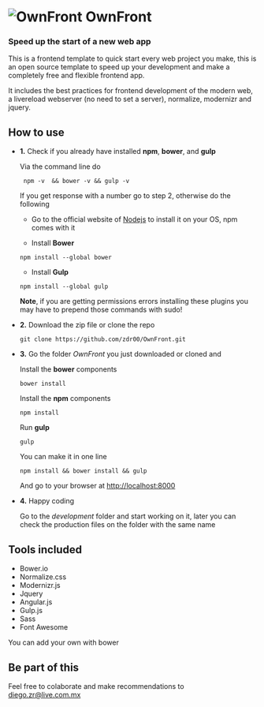 # ![OwnFront](https://github.com/zdr00/OwnFront/blob/master/development/img/logo.png "Logo") OwnFront

### Speed up the start of a new web app

This is a frontend template to quick start every web project you make, this is an open source template to speed up your development and make a completely free and flexible frontend app.

It includes the best practices for frontend development of the modern web, a livereload webserver (no need to set a server), normalize, modernizr and jquery.

## How to use


-  **1.** Check if you already have installed **npm**, **bower**, and **gulp** 

	Via the command line do

	
	``` npm -v  && bower -v && gulp -v```

	If you get response with a number go to step 2, otherwise do the following
	

	- Go to the official website of [Nodejs](https://www.nodejs.org) to install it on your OS, npm comes with it

	- Install **Bower**

	```npm install --global bower```
	

	- Install **Gulp**
	
	```npm install --global gulp```
	
	**Note**, if you are getting permissions errors installing these plugins you may have to prepend those commands with sudo!


-  **2.** Download the zip file or clone the repo 

  	```git clone https://github.com/zdr00/OwnFront.git```
  	

- **3.** Go the folder *OwnFront* you just downloaded or cloned and 

 	Install the **bower** components

 	``` bower install ```

 	Install the **npm** components

	``` npm install ```

	Run **gulp**

	```gulp```
	
	You can make it in one line 

	```npm install && bower install && gulp```

	And go to your browser at [http://localhost:8000](http://localhost:8000)


- **4.** Happy coding

	Go to the *development* folder and start working on it, later you can check the production files on the folder with the same name




## Tools included

- Bower.io
- Normalize.css
- Modernizr.js
- Jquery
- Angular.js
- Gulp.js
- Sass
- Font Awesome

You can add your own with bower

## Be part of this

Feel free to colaborate and make recommendations to <diego.zr@live.com.mx>
